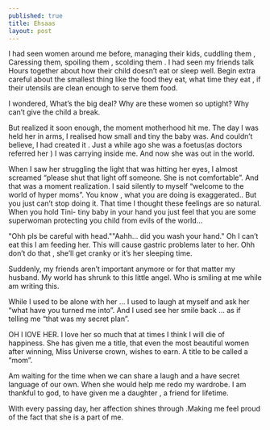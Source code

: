 ```yaml
---
published: true
title: Ehsaas
layout: post
---
```

I had seen women around me before, managing their kids, cuddling them , Caressing them, spoiling them  , scolding them . I had seen my friends talk Hours together about how their child doesn’t eat or sleep well.  Begin extra careful about the smallest thing like the food they eat, what time they eat  , if their utensils are clean enough to serve them food. 

I wondered, What’s the big deal? Why are these women so uptight? Why can’t give the child a break.

But realized it soon enough, the moment motherhood hit me. The day I was held her  in arms, I realised how small and tiny the baby was.  And couldn’t believe, I had created it . Just a while ago she was a foetus(as doctors referred her  ) I was carrying inside me. And now she was out in the world.

 When I saw her struggling the light that was hitting her eyes, I almost screamed “please shut that light off someone. She is not comfortable”. And that was a moment realization. I said silently to myself “welcome to the world of hyper moms”.  You know , what you are doing is exaggerated.. But you just can’t stop doing it. That time I thought these feelings are so natural. When you hold  Tini- tiny baby in your hand you just feel that you are some superwoman protecting you child from evils of the world...

"Ohh pls be careful with head.""Aahh… did you wash your hand." Oh I can’t eat this I am feeding her. This will cause gastric problems later to her. Ohh don’t do that , she’ll get cranky or it’s her sleeping time.

Suddenly, my friends aren’t important anymore or for that matter my husband. My world has shrunk to this little angel. Who is smiling at me while am writing this.

While I used to be alone with her … I used to laugh at myself and ask her “what have you turned me into”. And I used see her smile back … as if telling me “that was my secret plan”.

OH I lOVE HER. I love her so much that at times I think I will die of happiness. She has given me a title, that even the most beautiful women after winning, Miss Universe crown, wishes to earn. A title to be called a “mom”.

Am waiting for the time when we can share a laugh and a have secret language of our own. When she would help me redo my wardrobe. I am thankful to god, to have given me a daughter , a friend for lifetime.

With every passing day, her affection shines through .Making me feel proud of the fact that she is a part of me.

